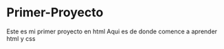 # Primer-Proyecto
Este es mi primer proyecto en html
Aqui es de donde comence a aprender html y css
